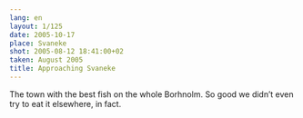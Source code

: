 ```yaml
---
lang: en
layout: 1/125
date: 2005-10-17
place: Svaneke
shot: 2005-08-12 18:41:00+02
taken: August 2005
title: Approaching Svaneke
---
```


The town with the best fish on the whole Borhnolm. So good we didn’t even try to eat it elsewhere, in fact.
